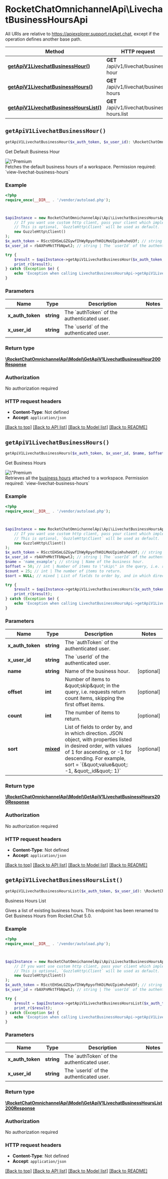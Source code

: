 # RocketChatOmnichannelApi\LivechatBusinessHoursApi

All URIs are relative to https://apiexplorer.support.rocket.chat, except if the operation defines another base path.

| Method | HTTP request | Description |
| ------------- | ------------- | ------------- |
| [**getApiV1LivechatBusinessHour()**](LivechatBusinessHoursApi.md#getApiV1LivechatBusinessHour) | **GET** /api/v1/livechat/business-hour | Get Default Business Hour |
| [**getApiV1LivechatBusinessHours()**](LivechatBusinessHoursApi.md#getApiV1LivechatBusinessHours) | **GET** /api/v1/livechat/business-hours | Get Business Hours |
| [**getApiV1LivechatBusinessHoursList()**](LivechatBusinessHoursApi.md#getApiV1LivechatBusinessHoursList) | **GET** /api/v1/livechat/business-hours.list | Business Hours List |


## `getApiV1LivechatBusinessHour()`

```php
getApiV1LivechatBusinessHour($x_auth_token, $x_user_id): \RocketChatOmnichannelApi\Model\GetApiV1LivechatBusinessHour200Response
```

Get Default Business Hour

<div style=\"text-align: center; margin: 1rem 0 1rem 0;\"><img src=\"https://raw.githubusercontent.com/RocketChat/Rocket.Chat-Open-API/main/images/premium.svg\" alt=\"Premium tag\" style=\"display: block; margin: auto;\"></div>  Fetches the default business hours of a workspace. Permission required: `view-livechat-business-hours`

### Example

```php
<?php
require_once(__DIR__ . '/vendor/autoload.php');



$apiInstance = new RocketChatOmnichannelApi\Api\LivechatBusinessHoursApi(
    // If you want use custom http client, pass your client which implements `GuzzleHttp\ClientInterface`.
    // This is optional, `GuzzleHttp\Client` will be used as default.
    new GuzzleHttp\Client()
);
$x_auth_token = RScctEHSmLGZGywfIhWyRpyofhKOiMoUIpimhvheU3f; // string | The `authToken` of the authenticated user.
$x_user_id = rbAXPnMktTFbNpwtJ; // string | The `userId` of the authenticated user.

try {
    $result = $apiInstance->getApiV1LivechatBusinessHour($x_auth_token, $x_user_id);
    print_r($result);
} catch (Exception $e) {
    echo 'Exception when calling LivechatBusinessHoursApi->getApiV1LivechatBusinessHour: ', $e->getMessage(), PHP_EOL;
}
```

### Parameters

| Name | Type | Description  | Notes |
| ------------- | ------------- | ------------- | ------------- |
| **x_auth_token** | **string**| The &#x60;authToken&#x60; of the authenticated user. | |
| **x_user_id** | **string**| The &#x60;userId&#x60; of the authenticated user. | |

### Return type

[**\RocketChatOmnichannelApi\Model\GetApiV1LivechatBusinessHour200Response**](../Model/GetApiV1LivechatBusinessHour200Response.md)

### Authorization

No authorization required

### HTTP request headers

- **Content-Type**: Not defined
- **Accept**: `application/json`

[[Back to top]](#) [[Back to API list]](../../README.md#endpoints)
[[Back to Model list]](../../README.md#models)
[[Back to README]](../../README.md)

## `getApiV1LivechatBusinessHours()`

```php
getApiV1LivechatBusinessHours($x_auth_token, $x_user_id, $name, $offset, $count, $sort): \RocketChatOmnichannelApi\Model\GetApiV1LivechatBusinessHours200Response
```

Get Business Hours

<div style=\"text-align: center; margin: 1rem 0 1rem 0;\"><img src=\"https://raw.githubusercontent.com/RocketChat/Rocket.Chat-Open-API/main/images/premium.svg\" alt=\"Premium tag\" style=\"display: block; margin: auto;\"></div>  Retrieves all the <a href='https://docs.rocket.chat/docs/business-hours' target='_blank'>business hours</a> attached to a workspace. Permission required: `view-livechat-business-hours`

### Example

```php
<?php
require_once(__DIR__ . '/vendor/autoload.php');



$apiInstance = new RocketChatOmnichannelApi\Api\LivechatBusinessHoursApi(
    // If you want use custom http client, pass your client which implements `GuzzleHttp\ClientInterface`.
    // This is optional, `GuzzleHttp\Client` will be used as default.
    new GuzzleHttp\Client()
);
$x_auth_token = RScctEHSmLGZGywfIhWyRpyofhKOiMoUIpimhvheU3f; // string | The `authToken` of the authenticated user.
$x_user_id = rbAXPnMktTFbNpwtJ; // string | The `userId` of the authenticated user.
$name = 'name_example'; // string | Name of the business hour.
$offset = 50; // int | Number of items to \"skip\" in the query, i.e. requests return count items, skipping the first offset items.
$count = 25; // int | The number of items to return.
$sort = NULL; // mixed | List of fields to order by, and in which direction. JSON object, with properties listed in desired order, with values of 1 for ascending, or -1 for descending. For example, sort = `{\"value\": -1, \"_id\": 1}`

try {
    $result = $apiInstance->getApiV1LivechatBusinessHours($x_auth_token, $x_user_id, $name, $offset, $count, $sort);
    print_r($result);
} catch (Exception $e) {
    echo 'Exception when calling LivechatBusinessHoursApi->getApiV1LivechatBusinessHours: ', $e->getMessage(), PHP_EOL;
}
```

### Parameters

| Name | Type | Description  | Notes |
| ------------- | ------------- | ------------- | ------------- |
| **x_auth_token** | **string**| The &#x60;authToken&#x60; of the authenticated user. | |
| **x_user_id** | **string**| The &#x60;userId&#x60; of the authenticated user. | |
| **name** | **string**| Name of the business hour. | [optional] |
| **offset** | **int**| Number of items to \&quot;skip\&quot; in the query, i.e. requests return count items, skipping the first offset items. | [optional] |
| **count** | **int**| The number of items to return. | [optional] |
| **sort** | [**mixed**](../Model/.md)| List of fields to order by, and in which direction. JSON object, with properties listed in desired order, with values of 1 for ascending, or -1 for descending. For example, sort &#x3D; &#x60;{\&quot;value\&quot;: -1, \&quot;_id\&quot;: 1}&#x60; | [optional] |

### Return type

[**\RocketChatOmnichannelApi\Model\GetApiV1LivechatBusinessHours200Response**](../Model/GetApiV1LivechatBusinessHours200Response.md)

### Authorization

No authorization required

### HTTP request headers

- **Content-Type**: Not defined
- **Accept**: `application/json`

[[Back to top]](#) [[Back to API list]](../../README.md#endpoints)
[[Back to Model list]](../../README.md#models)
[[Back to README]](../../README.md)

## `getApiV1LivechatBusinessHoursList()`

```php
getApiV1LivechatBusinessHoursList($x_auth_token, $x_user_id): \RocketChatOmnichannelApi\Model\GetApiV1LivechatBusinessHoursList200Response
```

Business Hours List

Gives a list of existing business hours. This endpoint has been renamed to Get Business Hours from Rocket.Chat 5.0.

### Example

```php
<?php
require_once(__DIR__ . '/vendor/autoload.php');



$apiInstance = new RocketChatOmnichannelApi\Api\LivechatBusinessHoursApi(
    // If you want use custom http client, pass your client which implements `GuzzleHttp\ClientInterface`.
    // This is optional, `GuzzleHttp\Client` will be used as default.
    new GuzzleHttp\Client()
);
$x_auth_token = RScctEHSmLGZGywfIhWyRpyofhKOiMoUIpimhvheU3f; // string | The `authToken` of the authenticated user.
$x_user_id = rbAXPnMktTFbNpwtJ; // string | The `userId` of the authenticated user.

try {
    $result = $apiInstance->getApiV1LivechatBusinessHoursList($x_auth_token, $x_user_id);
    print_r($result);
} catch (Exception $e) {
    echo 'Exception when calling LivechatBusinessHoursApi->getApiV1LivechatBusinessHoursList: ', $e->getMessage(), PHP_EOL;
}
```

### Parameters

| Name | Type | Description  | Notes |
| ------------- | ------------- | ------------- | ------------- |
| **x_auth_token** | **string**| The &#x60;authToken&#x60; of the authenticated user. | |
| **x_user_id** | **string**| The &#x60;userId&#x60; of the authenticated user. | |

### Return type

[**\RocketChatOmnichannelApi\Model\GetApiV1LivechatBusinessHoursList200Response**](../Model/GetApiV1LivechatBusinessHoursList200Response.md)

### Authorization

No authorization required

### HTTP request headers

- **Content-Type**: Not defined
- **Accept**: `application/json`

[[Back to top]](#) [[Back to API list]](../../README.md#endpoints)
[[Back to Model list]](../../README.md#models)
[[Back to README]](../../README.md)
